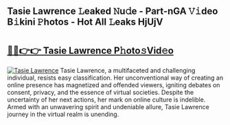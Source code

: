 ## Tasie Lawrence 𝙻eaked 𝙽u𝚍e - Part-nGA 𝚅𝚒deo B𝚒kini 𝙿hotos - Hot All 𝙻eaks HjUjV

# <h2><a href="http://ld18kr.urlbe.top/?page=Tasie+Lawrence">🔗🔗👉👉 Tasie Lawrence P𝚑oto𝚜Vid𝚎o</a></h2>

[![Tasie Lawrence](https://i.imgur.com/eBuTRDB.gif)](http://ld18kr.urlbe.top/?page=Tasie+Lawrence)
Tasie Lawrence, a multifaceted and challenging individual, resists easy classification. Her unconventional way of creating an online presence has magnetized and offended viewers, igniting debates on consent, privacy, and the essence of virtual societies. Despite the uncertainty of her next actions, her mark on online culture is indelible. Armed with an unwavering spirit and undeniable allure, Tasie Lawrence journey in the virtual realm is unending.
